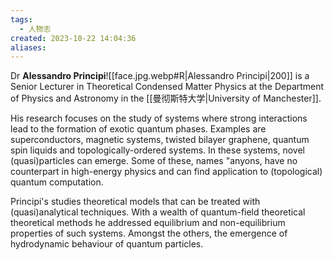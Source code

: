 ```yaml
---
tags:
  - 人物志
created: 2023-10-22 14:04:36
aliases:
---
```

Dr **Alessandro Principi**![[face.jpg.webp#R|Alessandro Principi|200]] is a Senior Lecturer in Theoretical Condensed Matter Physics at the Department of Physics and Astronomy in the [[曼彻斯特大学|University of Manchester]].

His research focuses on the study of systems where strong interactions lead to the formation of exotic quantum phases. Examples are superconductors, magnetic systems, twisted bilayer graphene, quantum spin liquids and topologically-ordered systems. In these systems, novel (quasi)particles can emerge. Some of these, names "anyons, have no counterpart in high-energy physics and can find application to (topological) quantum computation.  
  
Principi's studies theoretical models that can be treated with (quasi)analytical techniques. With a wealth of quantum-field theoretical theoretical methods he addressed equilibrium and non-equilibrium properties of such systems. Amongst the others, the emergence of hydrodynamic behaviour of quantum particles.